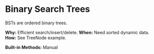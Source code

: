 # Binary Search Trees

BSTs are ordered binary trees.

**Why:** Efficient search/insert/delete.
**When:** Need sorted dynamic data.
**How:** See TreeNode example.

**Built-in Methods:** Manual
